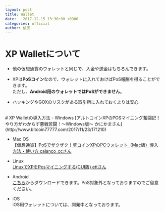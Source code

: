 ```yaml
---
layout: post
title: Wallet
date:   2017-12-15 13:30:00 +0900
categories: official
author: 依田
---
```


# XP Walletについて  
- 他の仮想通貨のウォレットと同じで、入金や送金はもちろんできます。 

- XPは<strong>PoSコイン</strong>なので、ウォレットに入れておけばPoS報酬を得ることができます。  
ただし、<strong>Android用のウォレットではPoSができません</strong>。  

- ハッキングやGOXのリスクがある取引所に入れておくよりは安心  

<br>
# XP Walletの導入方法
- Windows  
[アルトコインXPのPOSマイニング奮闘記！やり方がわからず悪戦苦闘！～Windows版～ かにかまさん](http://www.bitcoin77777.com/2017/11/23/171210)  

- Mac OS  
[【仮想通貨】PoSでザクザク！草コインXPのPCウォレット（Mac版）導入方法・使い方 calanco_ccさん](http://www.workinvest-inbest.com/entry/2017/11/19/204946)  

- Linux  
[LinuxでXPをPosマイニングする(CUI版) ettさん](https://qiita.com/ett126/items/30ce730f455a2e0095e2)  

- Android  
[こちら](https://play.google.com/store/apps/details?id=sk.xp.wallet)からダウンロードできます。PoS対象外となっておりますのでご留意ください。  

- iOS  
iOS用ウォレットについては、開発中となっております。  

